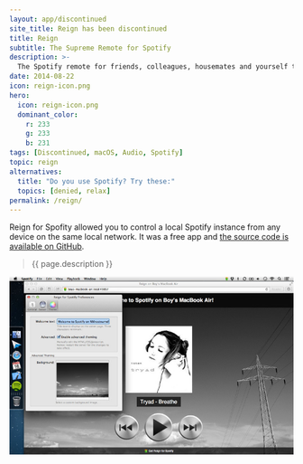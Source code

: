 ```yaml
---
layout: app/discontinued
site_title: Reign has been discontinued
title: Reign
subtitle: The Supreme Remote for Spotify
description: >-
  The Spotify remote for friends, colleagues, housemates and yourself that works in any browser.
date: 2014-08-22
icon: reign-icon.png
hero: 
  icon: reign-icon.png
  dominant_color: 
    r: 233
    g: 233
    b: 231
tags: [Discontinued, macOS, Audio, Spotify]
topic: reign
alternatives:
  title: "Do you use Spotify? Try these:"
  topics: [denied, relax]
permalink: /reign/
---
```


Reign for Spofity allowed you to control a local Spotify instance from any device on the same local network. It was a free app and [the source code is available on GitHub](https://www.github.com/dangercove/reign-for-spotify).

> {{ page.description }}

![Controlling Spotify from a browser through Reign](/assets/img/app/reign-themes.jpg)
